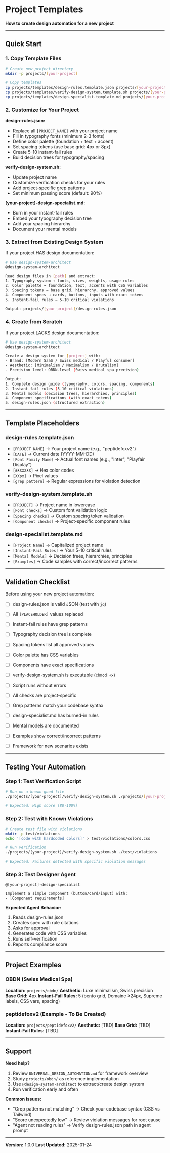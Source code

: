 # Project Templates

**How to create design automation for a new project**

---

## Quick Start

### 1. Copy Template Files

```bash
# Create new project directory
mkdir -p projects/[your-project]

# Copy templates
cp projects/templates/design-rules.template.json projects/[your-project]/design-rules.json
cp projects/templates/verify-design-system.template.sh projects/[your-project]/verify-design-system.sh
cp projects/templates/design-specialist.template.md projects/[your-project]/[your-project]-design-specialist.md
```

### 2. Customize for Your Project

**design-rules.json:**
- Replace all `[PROJECT_NAME]` with your project name
- Fill in typography fonts (minimum 2-3 fonts)
- Define color palette (foundation + text + accent)
- Set spacing tokens (use base grid: 4px or 8px)
- Create 5-10 instant-fail rules
- Build decision trees for typography/spacing

**verify-design-system.sh:**
- Update project name
- Customize verification checks for your rules
- Add project-specific grep patterns
- Set minimum passing score (default: 90%)

**[your-project]-design-specialist.md:**
- Burn in your instant-fail rules
- Embed your typography decision tree
- Add your spacing hierarchy
- Document your mental models

### 3. Extract from Existing Design System

If your project HAS design documentation:

```bash
# Use design-system-architect
@design-system-architect

Read design files in [path] and extract:
1. Typography system → fonts, sizes, weights, usage rules
2. Color palette → foundation, text, accents with CSS variables
3. Spacing tokens → base grid, hierarchy, approved values
4. Component specs → cards, buttons, inputs with exact tokens
5. Instant-fail rules → 5-10 critical violations

Output: projects/[your-project]/design-rules.json
```

### 4. Create from Scratch

If your project LACKS design documentation:

```bash
# Use design-system-architect
@design-system-architect

Create a design system for [project] with:
- Brand: [Modern SaaS / Swiss medical / Playful consumer]
- Aesthetic: [Minimalism / Maximalism / Brutalism]
- Precision level: OBDN-level (Swiss medical spa precision)

Output:
1. Complete design guide (typography, colors, spacing, components)
2. Instant-fail rules (5-10 critical violations)
3. Mental models (decision trees, hierarchies, principles)
4. Component specifications (with exact tokens)
5. design-rules.json (structured extraction)
```

---

## Template Placeholders

### design-rules.template.json

- `[PROJECT_NAME]` → Your project name (e.g., "peptidefoxv2")
- `[DATE]` → Current date (YYYY-MM-DD)
- `[Font Family Name]` → Actual font names (e.g., "Inter", "Playfair Display")
- `[#XXXXXX]` → Hex color codes
- `[XXpx]` → Pixel values
- `[grep pattern]` → Regular expressions for violation detection

### verify-design-system.template.sh

- `[PROJECT]` → Project name in lowercase
- `[Font checks]` → Custom font validation logic
- `[Spacing checks]` → Custom spacing token validation
- `[Component checks]` → Project-specific component rules

### design-specialist.template.md

- `[Project Name]` → Capitalized project name
- `[Instant-Fail Rules]` → Your 5-10 critical rules
- `[Mental Models]` → Decision trees, hierarchies, principles
- `[Examples]` → Code samples with correct/incorrect patterns

---

## Validation Checklist

Before using your new project automation:

- [ ] design-rules.json is valid JSON (test with `jq`)
- [ ] All `[PLACEHOLDER]` values replaced
- [ ] Instant-fail rules have grep patterns
- [ ] Typography decision tree is complete
- [ ] Spacing tokens list all approved values
- [ ] Color palette has CSS variables
- [ ] Components have exact specifications

- [ ] verify-design-system.sh is executable (`chmod +x`)
- [ ] Script runs without errors
- [ ] All checks are project-specific
- [ ] Grep patterns match your codebase syntax

- [ ] design-specialist.md has burned-in rules
- [ ] Mental models are documented
- [ ] Examples show correct/incorrect patterns
- [ ] Framework for new scenarios exists

---

## Testing Your Automation

### Step 1: Test Verification Script

```bash
# Run on a known-good file
./projects/[your-project]/verify-design-system.sh ./projects/[your-project]

# Expected: High score (80-100%)
```

### Step 2: Test with Known Violations

```bash
# Create test file with violations
mkdir -p test/violations
echo '[code with hardcoded colors]' > test/violations/colors.css

# Run verification
./projects/[your-project]/verify-design-system.sh ./test/violations

# Expected: Failures detected with specific violation messages
```

### Step 3: Test Designer Agent

```
@[your-project]-design-specialist

Implement a simple component (button/card/input) with:
- [Component requirements]
```

**Expected Agent Behavior:**
1. Reads design-rules.json
2. Creates spec with rule citations
3. Asks for approval
4. Generates code with CSS variables
5. Runs self-verification
6. Reports compliance score

---

## Project Examples

### OBDN (Swiss Medical Spa)
**Location:** `projects/obdn/`
**Aesthetic:** Luxe minimalism, Swiss precision
**Base Grid:** 4px
**Instant-Fail Rules:** 5 (bento grid, Domaine ≥24px, Supreme labels, CSS vars, spacing)

### peptidefoxv2 (Example - To Be Created)
**Location:** `projects/peptidefoxv2/`
**Aesthetic:** [TBD]
**Base Grid:** [TBD]
**Instant-Fail Rules:** [TBD]

---

## Support

**Need help?**
1. Review `UNIVERSAL_DESIGN_AUTOMATION.md` for framework overview
2. Study `projects/obdn/` as reference implementation
3. Use `@design-system-architect` to extract/create design system
4. Run verification early and often

**Common issues:**
- "Grep patterns not matching" → Check your codebase syntax (CSS vs Tailwind)
- "Score unexpectedly low" → Review violation messages for root cause
- "Agent not reading rules" → Verify design-rules.json path in agent prompt

---

**Version:** 1.0.0
**Last Updated:** 2025-01-24
